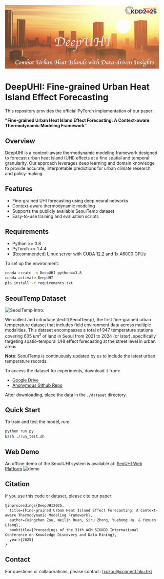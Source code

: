 ![DeepUHI Banner](images/banner.png "DeepUHI")

# DeepUHI: Fine-grained Urban Heat Island Effect Forecasting

This repository provides the official PyTorch implementation of our paper:

**"Fine-grained Urban Heat Island Effect Forecasting: A Context-aware Thermodynamic Modeling Framework"**

## Overview
DeepUHI is a context-aware thermodynamic modeling framework designed to forecast urban heat island (UHI) effects at a fine spatial and temporal granularity. Our approach leverages deep learning and domain knowledge to provide accurate, interpretable predictions for urban climate research and policy-making.

## Features
- Fine-grained UHI forecasting using deep neural networks
- Context-aware thermodynamic modeling
- Supports the publicly available SeoulTemp dataset
- Easy-to-use training and evaluation scripts

## Requirements
- Python >= 3.8
- PyTorch >= 1.4.4
- (Recommended) Linux server with CUDA 12.2 and 1x A6000 GPUs

To set up the environment:
```bash
conda create -n DeepUHI python==3.8
conda activate DeepUHI
pip install -r requirements.txt
```

## **SeoulTemp Dataset**

![SeoulTemp Intro.](images/SeoulTempDataset.png "SeoulTemp")

We collect and introduce \textit{SeoulTemp}, the first fine-grained urban temperature dataset that includes field environment data across multiple modalities. This dataset encompasses a total of 947 temperature stations covering 605 $km^{2}$ of land in Seoul from 2021 to 2024 (or later), specifically targeting spatio-temporal UHI effect forecasting at the street level in urban areas.

**Note**: SeoulTemp is continuously updated by us to include the latest urban temperature records.

To access the dataset for experiments, download it from:
- [Google Drive](https://drive.google.com/drive/folders/1IGivCmou4YJkHMkz9g_XjGCjbMkDXfx1?usp=sharing)
- [Anonymous Github Repo](https://github.com/SeoulTempAnonymous/anonymous)

After downloading, place the data in the `./dataset` directory.

## Quick Start
To train and test the model, run:
```bash
python run.py
bash ./run_test.sh
```

## Web Demo
An offline demo of the SeoulUHI system is available at: [SeoUHI Web Platform](http://111.230.109.230:9222)
![demo](images/demo.gif)

## Citation
If you use this code or dataset, please cite our paper:
```
@inproceedings{DeepUHI2025,
  title={Fine-grained Urban Heat Island Effect Forecasting: A Context-aware Thermodynamic Modeling Framework},
  author={Xingchen Zou, Weilin Ruan, Siru Zhong, Yuehong Hu, & Yuxuan Liang},
  booktitle={Proceedings of the 31th ACM SIGKDD International Conference on Knowledge Discovery and Data Mining},
  year={2025}
}
```

## Contact
For questions or collaborations, please contact: [xczou@connect.hku.hk]

